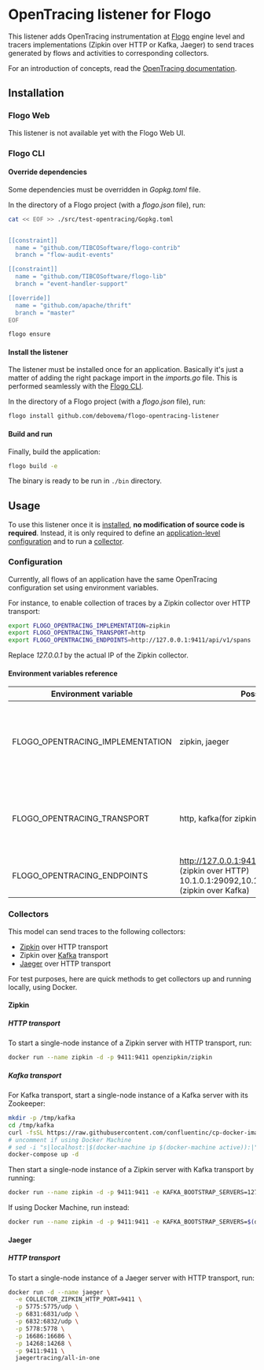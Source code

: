 # OpenTracing listener for Flogo

This listener adds OpenTracing instrumentation at [Flogo](https://github.com/TIBCOSoftware/flogo) engine level and tracers implementations (Zipkin over HTTP or Kafka, Jaeger) to send traces generated by flows and activities to corresponding collectors.

For an introduction of concepts, read the [OpenTracing documentation](http://opentracing.io/documentation/). 

## Installation

### Flogo Web

This listener is not available yet with the Flogo Web UI.

### Flogo CLI

#### Override dependencies

Some dependencies must be overridden in *Gopkg.toml* file. 

In the directory of a Flogo project (with a *flogo.json* file), run:

```bash
cat << EOF >> ./src/test-opentracing/Gopkg.toml


[[constraint]]
  name = "github.com/TIBCOSoftware/flogo-contrib"
  branch = "flow-audit-events"

[[constraint]]
  name = "github.com/TIBCOSoftware/flogo-lib"
  branch = "event-handler-support"

[[override]]
  name = "github.com/apache/thrift"
  branch = "master"
EOF

flogo ensure
```

#### Install the listener

The listener must be installed once for an application. Basically it's just a matter of adding the right package import in the *imports.go* file. This is performed seamlessly with the [Flogo CLI](https://github.com/TIBCOSoftware/flogo-cli).

In the directory of a Flogo project (with a *flogo.json* file), run:

```bash
flogo install github.com/debovema/flogo-opentracing-listener
```

#### Build and run

Finally, build the application:
```bash
flogo build -e
```

The binary is ready to be run in ```./bin``` directory.

## Usage

To use this listener once it is [installed](#installation), **no modification of source code is required**.
Instead, it is only required to define an [application-level configuration](#configuration) and to run a [collector](#collectors).

### Configuration

Currently, all flows of an application have the same OpenTracing configuration set using environment variables.

For instance, to enable collection of traces by a Zipkin collector over HTTP transport:
```bash
export FLOGO_OPENTRACING_IMPLEMENTATION=zipkin
export FLOGO_OPENTRACING_TRANSPORT=http
export FLOGO_OPENTRACING_ENDPOINTS=http://127.0.0.1:9411/api/v1/spans
```

Replace *127.0.0.1* by the actual IP of the Zipkin collector.

#### Environment variables reference

| Environment variable             | Possible values                                                                                                        | Description                                                                                                                                         |
|----------------------------------|------------------------------------------------------------------------------------------------------------------------|-----------------------------------------------------------------------------------------------------------------------------------------------------|
| FLOGO_OPENTRACING_IMPLEMENTATION | zipkin, jaeger                                                                                                         | Choose which implementation of OpenTracing tracer to use.<br />Zipkin and Jaeger are available                                                      |
| FLOGO_OPENTRACING_TRANSPORT      | http, kafka(for zipkin only)                                                                                           | *http* is supported by both Zipkin and Jaeger<br />*kafka* is only supported by Zipkin                                                              |
| FLOGO_OPENTRACING_ENDPOINTS      | http://127.0.0.1:9411/api/v1/spans<br />(zipkin over HTTP)<br /> 10.1.0.1:29092,10.1.0.2:29092,10.1.0.3:29092<br />(zipkin over Kafka) | A comma-separated list of endpoints                                                                                                                 |

### Collectors

This model can send traces to the following collectors:
* [Zipkin](https://zipkin.io/) over HTTP transport
* Zipkin over [Kafka](https://kafka.apache.org/) transport
* [Jaeger](https://www.jaegertracing.io/) over HTTP transport

For test purposes, here are quick methods to get collectors up and running locally, using Docker. 

#### Zipkin

##### HTTP transport

To start a single-node instance of a Zipkin server with HTTP transport, run:

```bash
docker run --name zipkin -d -p 9411:9411 openzipkin/zipkin
```

##### Kafka transport

For Kafka transport, start a single-node instance of a Kafka server with its Zookeeper:

```bash
mkdir -p /tmp/kafka
cd /tmp/kafka
curl -fsSL https://raw.githubusercontent.com/confluentinc/cp-docker-images/5.0.0-post/examples/kafka-single-node/docker-compose.yml -o docker-compose.yml
# uncomment if using Docker Machine
# sed -i "s|localhost:|$(docker-machine ip $(docker-machine active)):|" docker-compose.yml
docker-compose up -d
```

Then start a single-node instance of a Zipkin server with Kafka transport by running:

```bash
docker run --name zipkin -d -p 9411:9411 -e KAFKA_BOOTSTRAP_SERVERS=127.0.0.1:29092 openzipkin/zipkin
```

If using Docker Machine, run instead:
```bash
docker run --name zipkin -d -p 9411:9411 -e KAFKA_BOOTSTRAP_SERVERS=$(docker-machine ip $(docker-machine active)):29092 openzipkin/zipkin
```

#### Jaeger

##### HTTP transport

To start a single-node instance of a Jaeger server with HTTP transport, run:

```bash
docker run -d --name jaeger \
  -e COLLECTOR_ZIPKIN_HTTP_PORT=9411 \
  -p 5775:5775/udp \
  -p 6831:6831/udp \
  -p 6832:6832/udp \
  -p 5778:5778 \
  -p 16686:16686 \
  -p 14268:14268 \
  -p 9411:9411 \
  jaegertracing/all-in-one
```

